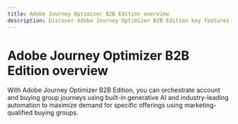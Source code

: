 ```yaml
---
title: Adobe Journey Optimizer B2B Edition overview
description: Discover Adobe Journey Optimizer B2B Edition key features, use cases, and architectures.
---
```

# Adobe Journey Optimizer B2B Edition overview

With Adobe Journey Optimizer B2B Edition, you can orchestrate account and buying group journeys using built-in generative AI and industry-leading automation to maximize demand for specific offerings using marketing-qualified buying groups.
